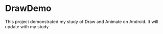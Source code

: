 # DrawDemo
This project demonstrated my study of Draw and Animate on Android.
It will update with my study.
